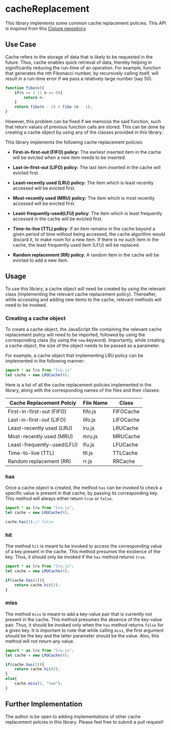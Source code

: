 # cacheReplacement

This library implements some common cache replacement policies. This API is inspired from this [Clojure repository](https://github.com/clojure/core.cache).

## Use Case

Cache refers to the storage of data that is likely to be requested in the future. Thus, cache enables quick retrieval of data, thereby helping in siginificantly reducing the run-time of an operation. For example, function that generates the nth Fibonacci number, by recursively calling itself, will result in a run-time error if we pass a relatively large number (say 50).

```js
function fibo(n){
    if(n == 1 || n == 0){
        return n;
    }
    return fibo(n - 2) + fibo (n - 1);
}
```

However, this problem can be fixed if we memoize the said function, such that return values of previous function calls are stored. This can be done by creating a cache object by using any of the classes provided in this library.

This library implements the following cache replacement policies:

- **First-in-first-out (FIFO) policy:** The earliest inserted item in the cache will be evicted when a new item needs to be inserted. 

- **Last-in-first-out (LIFO) policy:** The last item inserted in the cache will evicted first.

- **Least-recently used (LRU) policy:** The item which is least recently accessed will be evicted first.

- **Most-recently used (MRU) policy:** The item which is most recently accessed will be evicted first. 

- **Least-frequently-used(LFU) policy**: The item which is least frequently accessed in the cache will be evicted first.

- **Time-to-live (TTL) policy**: If an item remains in the cache beyond a given period of time without being accessed, the cache algorithm would discard it, to make room for a new item. If there is no such item in the cache, the least frequently used item (LFU) will be replaced.

- **Random replacement (RR) policy**: A random item in the cache will be evicted to add a new item.

## Usage

To use this library, a cache object will need be created by using the relevant class (implementing the relevant cache replacement policy). Thereafter, while accessing and adding new items to the cache, relevant methods will need to be invoked.

### Creating a cache object

To create a cache object, the JavaScript file containing the relevant cache replacement policy will need to be imported, followed by using the corresponding class (by using the `new` keyword). Importantly, while creating a cache object, the size of the object needs to be passed as a parameter. 

For example, a cache object that implementing LRU policy can be implemented in the following manner:

```js
import * as lru from "lru.js"
let cache = new LRUCache(4);
```

Here is a list of all the cache replacement policies implemented in the library, along with the corresponding names of the files and their classes:

| Cache Replacement Polciy      | File Name | Class       | 
| ----------------------------- | --------- | ----------- |
| First-in-first-out (FIFO)     | fifo.js   |FIFOCache    |
| Last-in-first-out (LIFO)      | lifo.js   |LIFOCache    |
| Least-recently used (LRU)     | lru.js    |LRUCache     |
| Most-recently used (MRU)      | mru.js    |MRUCache     |
| Least-frequently-used(LFU)    | lfu.js    |LFUCache     |
| Time-to-live (TTL)            | ttl.js    |TTLCache     |
| Random replacement (RR)       | rr.js     |RRCache      |

### has 

Once a cache object is created, the method `has` can be invoked to check a specific value is present in that cache, by passing its corresponding key. This method will always either return `true` or `false`.

```js
import * as lru from "lru.js";
let cache = new LRUCache(4);

cache.has(2);// false
```

### hit

The method `hit` is meant to be invoked to access the corresponding value of a key present in the cache. This method presumes the existence of the key. Thus, it should only be invoked if the `has` method returns `true`.

```js
import * as lru from "lru.js";
let cache = new LRUCache(4);

if(cache.has(2)){
    return cache.hit(2);
}
```

### miss

The method `miss` is meant to add a key-value pair that is currently not present in the cache. This method presumes the absence of the key-value pair. Thus, it should be invoked only when the `has` method returns `false` for a given key. It is important to note that while calling `miss`, the first argument should be the key and the latter parameter should be the value. Also, this method will not return any value. 

```js
import * as lru from "lru.js";
let cache = new LRUCache(4);

if(cache.has(2)){
    return cache.hit(2);
}
else{
    cache.miss(2, "two");
}
```

## Further Implementation

The author is be open to adding implementations of other cache replacement polcies in this library. Please feel free to submit a pull request!
